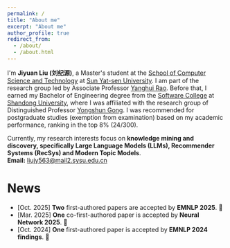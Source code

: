 ```yaml
---
permalink: /
title: "About me"
excerpt: "About me"
author_profile: true
redirect_from: 
  - /about/
  - /about.html
---
```


I'm **Jiyuan Liu (刘纪源)**, a Master's student at the [School of Computer Science and Technology](http://cse.sysu.edu.cn/) at [Sun Yat-sen University](https://www.sysu.edu.cn/). I am part of the research group led by Associate Professor [Yanghui Rao](https://scholar.google.com/citations?hl=en&user=qg7gv20AAAAJ). Before that, I earned my Bachelor of Engineering degree from the [Software College](https://www.sc.sdu.edu.cn/) at [Shandong University](https://www.sdu.edu.cn/), where I was affiliated with the research group of Distinguished Professor [Yongshun Gong](https://scholar.google.com/citations?hl=en&user=qg7gv20AAAAJ). I was recommended for postgraduate studies (exemption from examination) based on my academic performance, ranking in the top 8% (24/300).

Currently, my research interests focus on **knowledge mining and discovery, specifically Large Language Models (LLMs), Recommender Systems (RecSys) and Modern Topic Models**.  
**Email:** liujy563@mail2.sysu.edu.cn


# News
- [Oct. 2025] **Two** first-authored papers are accepted by **EMNLP 2025**. 🎉
- [Mar. 2025] **One** co-first-authored paper is accepted by **Neural Network 2025**. 🎉
- [Oct. 2024] **One** first-authored paper is accepted by **EMNLP 2024 findings**. 🎉


<br><br><br>

<script type='text/javascript' id='clustrmaps' src='//cdn.clustrmaps.com/map_v2.js?cl=ffffff&w=300&t=tt&d=KQq7wmoOFK01AWtI-EgkopWeIANNwkKygR72ToCU_YU&co=2d90ad&cmo=e27b7b&cmn=ff9600'></script>
<!-- {% include base_path %} -->


